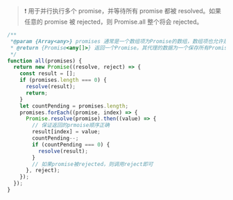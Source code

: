 > :heavy_exclamation_mark:  用于并行执行多个 promise，并等待所有 promise 都被 resolved。如果任意的 promise 被 rejected，则 Promise.all 整个将会 rejected。




~~~js
/**
 *@param {Array<any>} promises 通常是一个数组项为Promise的数组，数组项也允许是非Promise类型数据(any)
 * @return {Promise<any[]>} 返回一个Promise。其代理的数据为一个保存所有Promise的结果的数组；如果有一个promise被rejected，则此实例被rejected，其代理的数据是第一个失败promise的reason
 */
function all(promises) {
  return new Promise((resolve, reject) => {
    const result = [];
    if (promises.length === 0) {
      resolve(result);
      return;
    }
    let countPending = promises.length;
    promises.forEach((promise, index) => {
      Promise.resolve(promise).then((value) => {
        // 保证返回的prmoise顺序正确
        result[index] = value;
        countPending--;
        if (countPending === 0) {
          resolve(result);
        }
        // 如果promise被rejected，则调用reject即可
      }, reject);
    });
  });
}
~~~

